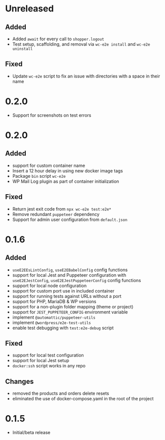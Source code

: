 # Unreleased

## Added

- Added `await` for every call to `shopper.logout`
- Test setup, scaffolding, and removal via `wc-e2e install` and `wc-e2e uninstall`

## Fixed

- Update `wc-e2e` script to fix an issue with directories with a space in their name

# 0.2.0

- Support for screenshots on test errors

# 0.2.0

## Added

- support for custom container name
- Insert a 12 hour delay in using new docker image tags
- Package `bin` script `wc-e2e`
- WP Mail Log plugin as part of container initialization

## Fixed

- Return jest exit code from `npx wc-e2e test:e2e*`
- Remove redundant `puppeteer` dependency
- Support for admin user configuration from `default.json`

# 0.1.6

## Added

- `useE2EEsLintConfig`, `useE2EBabelConfig` config functions
- support for local Jest and Puppeteer configuration with `useE2EJestConfig`, `useE2EJestPuppeteerConfig` config functions
- support for local node configuration
- support for custom port use in included container
- support for running tests against URLs without a port
- support for PHP, MariaDB & WP versions
- support for a non-plugin folder mapping (theme or project)
- support for `JEST_PUPPETEER_CONFIG` environment variable
- implement `@automattic/puppeteer-utils`
- implement `@wordpress/e2e-test-utils`
- enable test debugging with `test:e2e-debug` script

## Fixed

- support for local test configuration 
- support for local Jest setup
- `docker:ssh` script works in any repo

## Changes

- removed the products and orders delete resets
- eliminated the use of docker-compose.yaml in the root of the project

# 0.1.5

- Initial/beta release
